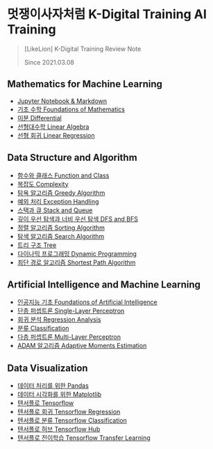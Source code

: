 # 멋쟁이사자처럼 K-Digital Training AI Training
> [LikeLion] K-Digital Training Review Note
> 
> Since 2021.03.08 


## Mathematics for Machine Learning
* [Jupyter Notebook & Markdown](./Mathematics-for-Machine-Learning/Jupyter-and-Markdown.md)
* [기초 수학 Foundations of Mathematics](./Mathematics-for-Machine-Learning/Foundations-of-Mathematics.md)
* [미분 Differential](./Mathematics-for-Machine-Learning/Differential.md)
* [선형대수학 Linear Algebra](./Mathematics-for-Machine-Learning/Linear-Algebra.md)
* [선형 회귀 Linear Regression](./Mathematics-for-Machine-Learning/Linear-Regression.md)



## Data Structure and Algorithm
* [함수와 클래스 Function and Class](./Python-and-Data-Visualization/function-and-class.ipynb)
* [복잡도 Complexity](./Data-Structure-and-Algorithm/Complexity.md)
* [탐욕 알고리즘 Greedy Algorithm](./Data-Structure-and-Algorithm/greedy.ipynb)
* [예외 처리 Exception Handling](./Data-Structure-and-Algorithm/exception-handling.ipynb)
* [스택과 큐 Stack and Queue](./Data-Structure-and-Algorithm/Stack-and-Queue.md)
* [깊이 우선 탐색과 너비 우선 탐색 DFS and BFS](./Data-Structure-and-Algorithm/DFS-and-BFS.md)
* [정렬 알고리즘 Sorting Algorithm](./Data-Structure-and-Algorithm/Sorting-Algorithm.md)
* [탐색 알고리즘 Search Algorithm](./Data-Structure-and-Algorithm/Search-Algorithm.md)
* [트리 구조 Tree](./Data-Structure-and-Algorithm/Tree.md)
* [다이나믹 프로그래밍 Dynamic Programming](./Data-Structure-and-Algorithm/Dynamic-Programming.md)
* [최단 경로 알고리즘 Shortest Path Algorithm](./Data-Structure-and-Algorithm/Shortest-Path-Algorithm.md)



## Artificial Intelligence and Machine Learning
* [인공지능 기초 Foundations of Artificial Intelligence](./Artificial-Intelligence/Foundations-of-Artificial-Intelligence.md)
* [단층 퍼셉트론 Single-Layer Perceptron](./Artificial-Intelligence/Single-Layer-Perceptron.md)
* [회귀 분석 Regression Analysis](./Artificial-Intelligence/Regression-Analysis.md)
* [분류 Classification](./Artificial-Intelligence/Classification.md)
* [다층 퍼셉트론 Multi-Layer Perceptron](./Artificial-Intelligence/Multi-Layer-Perceptron.md)
* [ADAM 알고리즘 Adaptive Moments Estimation](./Artificial-Intelligence/Adaptive-Moments-Estimation.md)



## Data Visualization
* [데이터 처리를 위한 Pandas](./Python-and-Data-Visualization/pandas.ipynb)
* [데이터 시각화를 위한 Matplotlib](./Python-and-Data-Visualization/matplotlib.ipynb)
* [텐서플로 Tensorflow](./Python-and-Data-Visualization/tensorflow.ipynb)
* [텐서플로 회귀 Tensorflow Regression](./Python-and-Data-Visualization/tf-regression.ipynb)
* [텐서플로 분류 Tensorflow Classification](./Python-and-Data-Visualization/tf-classification.ipynb)
* [텐서플로 허브 Tensorflow Hub](./Python-and-Data-Visualization/tf-hub.ipynb)
* [텐서플로 전이학습 Tensorflow Transfer Learning](./Python-and-Data-Visualization/tf-transfer-learning.ipynb)
